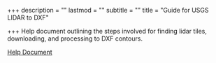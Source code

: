 +++
description = ""
lastmod = ""
subtitle = ""
title = "Guide for USGS LIDAR to DXF"

+++
Help document outlining the steps involved for finding lidar tiles, downloading, and processing to DXF contours.

[Help Document](https://ztools.blob.core.windows.net/$root/GeoSync_Z-Tools_USGS123Guide_DXFContours.pdf)
